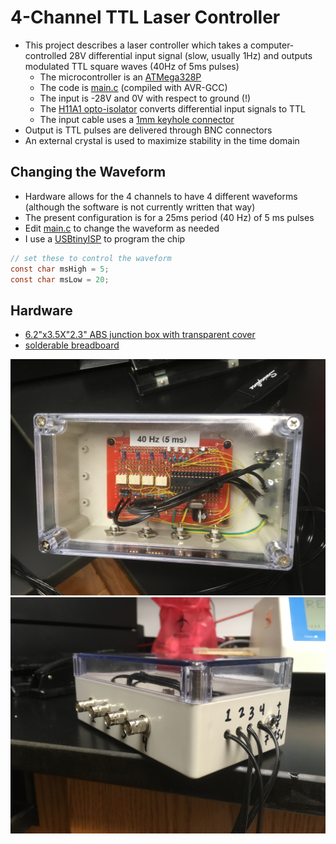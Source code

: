 # 4-Channel TTL Laser Controller
* This project describes a laser controller which takes a computer-controlled 28V differential input signal (slow, usually 1Hz) and outputs modulated TTL square waves (40Hz of 5ms pulses)
  * The microcontroller is an [ATMega328P](http://ww1.microchip.com/downloads/en/DeviceDoc/Atmel-7810-Automotive-Microcontrollers-ATmega328P_Datasheet.pdf)
  * The code is [main.c](main.c) (compiled with AVR-GCC)
  * The input is -28V and 0V with respect to ground (!)
  * The [H11A1 opto-isolator](https://www.vishay.com/docs/83730/h11a1.pdf) converts differential input signals to TTL
  * The input cable uses a [1mm keyhole connector](http://www.plastics1.com/Catalog.php?FILTER_CLEAR&FILTER_F10=Medical&FILTER_F0=Connectors&FILTER_F1=Touchproof&FILTER_F2=1mm)
* Output is TTL pulses are delivered through BNC connectors
* An external crystal is used to maximize stability in the time domain

## Changing the Waveform
* Hardware allows for the 4 channels to have 4 different waveforms (although the software is not currently written that way)
* The present configuration is for a 25ms period (40 Hz) of 5 ms pulses
* Edit [main.c](main.c) to change the waveform as needed
* I use a [USBtinyISP](https://www.amazon.com/s?k=usbtinyisp) to program the chip

```c
// set these to control the waveform
const char msHigh = 5;
const char msLow = 20;
```

## Hardware
* [6.2"x3.5X"2.3" ABS junction box with transparent cover](https://www.amazon.com/uxcell-200mmx120mmx113mm-Universal-Enclosure-Transparent/dp/B071FKFLKZ/)
* [solderable breadboard](https://www.amazon.com/Gikfun-Solder-able-Breadboard-Plated-Arduino/dp/B071R3BFNL/)

![](IMG_5205.JPG)
![](IMG_5203.JPG)
